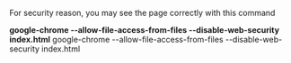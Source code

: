 For security reason, you may see the page correctly with this command

**google-chrome --allow-file-access-from-files --disable-web-security index.html**
google-chrome --allow-file-access-from-files --disable-web-security index.html
